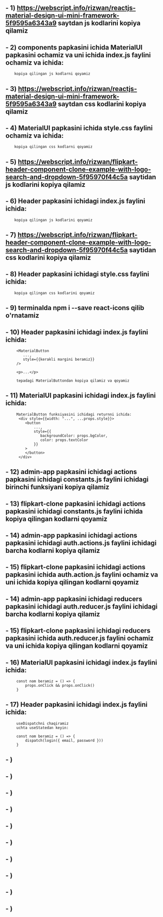 ## - 1) https://webscript.info/rizwan/reactjs-material-design-ui-mini-framework-5f9595a6343a9 saytdan js kodlarini kopiya qilamiz
## - 2) components papkasini ichida MaterialUI papkasini ochamiz va uni ichida index.js faylini ochamiz va ichida:
        kopiya qilingan js kodlarni qoyamiz
## - 3) https://webscript.info/rizwan/reactjs-material-design-ui-mini-framework-5f9595a6343a9 saytdan css kodlarini kopiya qilamiz
## - 4) MaterialUI papkasini ichida style.css faylini ochamiz va ichida:
        kopiya qilingan css kodlarni qoyamiz
## - 5) https://webscript.info/rizwan/flipkart-header-component-clone-example-with-logo-search-and-dropdown-5f95970f44c5a saytidan js kodlarini kopiya qilamiz
## - 6) Header papkasini ichidagi index.js faylini ichida:
        kopiya qilingan js kodlarini qoyamiz
## - 7) https://webscript.info/rizwan/flipkart-header-component-clone-example-with-logo-search-and-dropdown-5f95970f44c5a saytidan css kodlarini kopiya qilamiz
## - 8) Header papkasini ichidagi style.css faylini ichida:
        kopiya qilingan css kodlarini qoyamiz
## - 9) terminalda npm i --save react-icons qilib o'rnatamiz
## - 10) Header papkasini ichidagi index.js faylini ichida:
         <MaterialButton
            ...,
            style={{kerakli margini beramiz}}
         />

         <p>...</p>

         tepadagi MaterialButtondan kopiya qilamiz va qoyamiz

## - 11) MaterialUI papkasini ichidagi index.js faylini ichida:
         MaterialButton funksiyasini ichidagi returnni ichida:
          <div style={{width: "...", ...props.style}}>
             <button
                 ...,
                 style={{
                    backgroundColor: props.bgColor,
                    color: props.textColor
                 }}
             >
             </button>
          </div>
## - 12) admin-app papkasini ichidagi actions papkasini ichidagi constants.js faylini ichidagi birinchi funksiyani kopiya qilamiz
## - 13) flipkart-clone papkasini ichidagi actions papkasini ichidagi constants.js faylini ichida kopiya qilingan kodlarni qoyamiz
## - 14) admin-app papkasini ichidagi actions papkasini ichidagi auth.actions.js faylini ichidagi barcha kodlarni kopiya qilamiz
## - 15) flipkart-clone papkasini ichidagi actions papkasini ichida auth.action.js faylini ochamiz va uni ichida kopiya qilingan kodlarni qoyamiz
## - 14) admin-app papkasini ichidagi reducers papkasini ichidagi auth.reducer.js faylini ichidagi barcha kodlarni kopiya qilamiz
## - 15) flipkart-clone papkasini ichidagi reducers papkasini ichida auth.reducer.js faylini ochamiz va uni ichida kopiya qilingan kodlarni qoyamiz
## - 16) MaterialUI papkasini ichidagi index.js faylini ichida:
         const nom beramiz = () => {
             props.onClick && props.onClick()
         }
## - 17) Header papkasini ichidagi index.js faylini ichida:
         useDispatchni chaqiramiz
         uchta useStatedan keyin:

         const nom beramiz = () => {
             dispatch(login({ email, password }))
         }
## - )
## - )
## - )
## - )
## - )
## - )
## - )
## - )
## - )
## - )